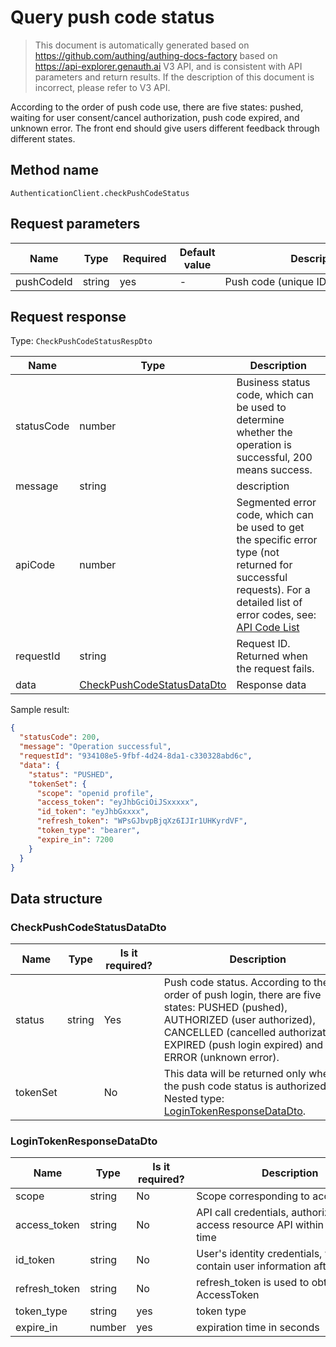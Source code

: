# Query push code status

<!--
Warning ⚠️:
Do not modify this document directly,
https://github.com/Authing/authing-docs-factory
Use this project to generate
-->

<LastUpdated />

> This document is automatically generated based on https://github.com/authing/authing-docs-factory based on https://api-explorer.genauth.ai V3 API, and is consistent with API parameters and return results. If the description of this document is incorrect, please refer to V3 API.

According to the order of push code use, there are five states: pushed, waiting for user consent/cancel authorization, push code expired, and unknown error. The front end should give users different feedback through different states.

## Method name

`AuthenticationClient.checkPushCodeStatus`

## Request parameters

| Name       | Type   | <div style="width:80px">Required</div> | Default value | <div style="width:300px">Description</div> | <div style="width:200px"></div>Sample value</div> |
| ---------- | ------ | -------------------------------------- | ------------- | ------------------------------------------ | ------------------------------------------------- |
| pushCodeId | string | yes                                    | -             | Push code (unique ID for push login)       |                                                   |

## Request response

Type: `CheckPushCodeStatusRespDto`

| Name       | Type                                                                 | Description                                                                                                                                                                                                                                                                                                                                    |
| ---------- | -------------------------------------------------------------------- | ---------------------------------------------------------------------------------------------------------------------------------------------------------------------------------------------------------------------------------------------------------------------------------------------------------------------------------------------- |
| statusCode | number                                                               | Business status code, which can be used to determine whether the operation is successful, 200 means success.                                                                                                                                                                                                                                   |
| message    | string                                                               | description                                                                                                                                                                                                                                                                                                                                    |
| apiCode    | number                                                               | Segmented error code, which can be used to get the specific error type (not returned for successful requests). For a detailed list of error codes, see: [API Code List](https://api-explorer.genauth.ai/?tag=group/%E5%BC%80%E5%8F%91%E5%87%86%E5%A4%87#tag/%E5%BC%80%E5%8F%91%E5%87%86%E5%A4%87/%E9%94%99%E8%AF%AF%E5%A4%84%E7%90%86/apiCode) |
| requestId  | string                                                               | Request ID. Returned when the request fails.                                                                                                                                                                                                                                                                                                   |
| data       | <a href="#CheckPushCodeStatusDataDto">CheckPushCodeStatusDataDto</a> | Response data                                                                                                                                                                                                                                                                                                                                  |

Sample result:

```json
{
  "statusCode": 200,
  "message": "Operation successful",
  "requestId": "934108e5-9fbf-4d24-8da1-c330328abd6c",
  "data": {
    "status": "PUSHED",
    "tokenSet": {
      "scope": "openid profile",
      "access_token": "eyJhbGciOiJSxxxxx",
      "id_token": "eyJhbGxxxx",
      "refresh_token": "WPsGJbvpBjqXz6IJIr1UHKyrdVF",
      "token_type": "bearer",
      "expire_in": 7200
    }
  }
}
```

## Data structure

### <a id="CheckPushCodeStatusDataDto"></a> CheckPushCodeStatusDataDto

| Name     | Type   | <div style="width:80px">Is it required?</div> | <div style="width:300px">Description</div>                                                                                                                                                                                 | <div style="width:200px">Sample value</div> |
| -------- | ------ | --------------------------------------------- | -------------------------------------------------------------------------------------------------------------------------------------------------------------------------------------------------------------------------- | ------------------------------------------- |
| status   | string | Yes                                           | Push code status. According to the order of push login, there are five states: PUSHED (pushed), AUTHORIZED (user authorized), CANCELLED (cancelled authorization), EXPIRED (push login expired) and ERROR (unknown error). | PUSHED                                      |
| tokenSet |        | No                                            | This data will be returned only when the push code status is authorized. Nested type: <a href="#LoginTokenResponseDataDto">LoginTokenResponseDataDto</a>.                                                                  |                                             |

### <a id="LoginTokenResponseDataDto"></a> LoginTokenResponseDataDto

| Name          | Type   | <div style="width:80px">Is it required?</div> | <div style="width:300px">Description</div>                                     | <div style="width:200px">Sample value</div> |
| ------------- | ------ | --------------------------------------------- | ------------------------------------------------------------------------------ | ------------------------------------------- |
| scope         | string | No                                            | Scope corresponding to access_token                                            | `openid profile`                            |
| access_token  | string | No                                            | API call credentials, authorized to access resource API within a limited time  | `eyJhbGciOiJSxxxxx`                         |
| id_token      | string | No                                            | User's identity credentials, which will contain user information after parsing | `eyJhbGxxxx`                                |
| refresh_token | string | No                                            | refresh_token is used to obtain a new AccessToken                              | `WPsGJbvpBjqXz6IJIr1UHKyrdVF`               |
| token_type    | string | yes                                           | token type                                                                     | `bearer`                                    |
| expire_in     | number | yes                                           | expiration time in seconds                                                     | `7200`                                      |
